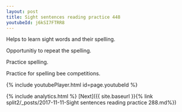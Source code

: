 ```yaml
---
layout: post
title: Sight sentences reading practice 448
youtubeId: j6kSI7FTRR8
---
```

 
 
Helps to learn sight words and their spelling.

Opportunitiy to repeat the spelling. 

Practice spelling. 
 
Practice for spelling bee competitions. 
 
{% include youtubePlayer.html id=page.youtubeId %}
 
 
{% include analytics.html %} 
[Next]({{ site.baseurl }}{% link  split2/_posts/2017-11-11-Sight sentences reading practice 288.md%})
 
